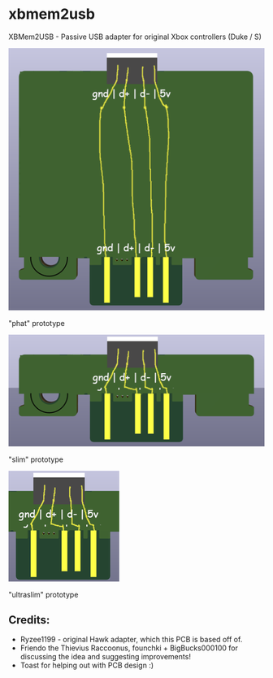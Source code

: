 # xbmem2usb
XBMem2USB - Passive USB adapter for original Xbox controllers (Duke / S)

![phat](images/pcbrender1.png)

"phat" prototype

![slim](images/pcbrender2.png)

"slim" prototype

![ultraslim](images/pcbrender3.png)

"ultraslim" prototype



## Credits:
- Ryzee1199 - original Hawk adapter, which this PCB is based off of.
- Friendo the Thievius Raccoonus, founchki + BigBucks000100 for discussing the idea and suggesting improvements!
- Toast for helping out with PCB design :)
